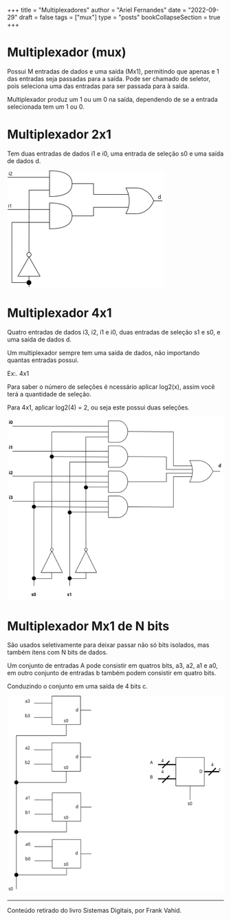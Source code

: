 +++
title = "Multiplexadores"
author = "Ariel Fernandes"
date = "2022-09-29"
draft = false
tags = ["mux"]
type = "posts"
bookCollapseSection = true
+++
# Multiplexador (mux)

Possui M entradas de dados e uma saída (Mx1), permitindo que apenas e 1 das entradas seja passadas para a saída.
Pode ser chamado de seletor, pois seleciona uma das entradas para ser passada para à saída.

Multiplexador produz um 1 ou um 0 na saída, dependendo de se a entrada selecionada tem um 1 ou 0.

# Multiplexador 2x1
Tem duas entradas de dados i1 e i0, uma entrada de seleção s0 e uma saída de dados d.

![](resources/_gen/images/mux/mux2x1.png)

# Multiplexador 4x1

Quatro entradas de dados i3, i2, i1 e i0, duas entradas de seleção s1 e s0, e uma saída de dados d.

Um multiplexador sempre tem uma saída de dados, não importando quantas entradas
possui.

Ex:. 4x1

Para saber o número de seleções é ncessário aplicar log2(x), assim você terá a quantidade de seleção.

Para 4x1, aplicar log2(4) = 2, ou seja este possui duas seleções.

![](resources/_gen/images/mux/mux4x1.png)


# Multiplexador Mx1 de N bits

São usados seletivamente para deixar passar não só bits isolados, mas também itens com N bits de dados.

Um conjunto de entradas A pode consistir em quatros bits, a3, a2, a1 e a0, em outro conjunto de entradas b também podem consistir em quatro bits.

Conduzindo o conjunto em uma saída de 4 bits c.


![](resources/_gen/images/mux/mux4bitsc.png)

---
Conteúdo retirado do livro Sistemas Digitais, por Frank Vahid.
